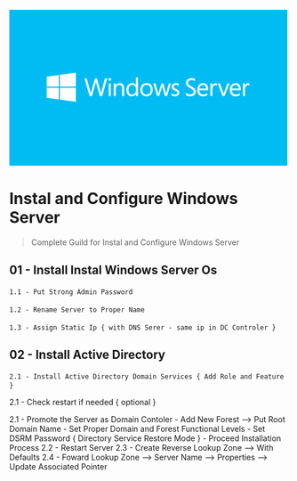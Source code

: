 ![Repo Image](https://github.com/lalantham/Widows-Server/blob/master/winserver.jpg)
# Instal and Configure Windows Server

>Complete Guild for Instal and Configure Windows Server

## 01 - Install Instal Windows Server Os

	1.1 - Put Strong Admin Password

	1.2 - Rename Server to Proper Name	  

	1.3 - Assign Static Ip { with DNS Serer - same ip in DC Controler }

## 02 - Install Active Directory

	2.1 - Install Active Directory Domain Services { Add Role and Feature }
  
  2.1 - Check restart if needed { optional }
  
  2.1 - Promote the Server as Domain Contoler
          - Add New Forest --> Put Root Domain Name
          - Set Proper Domain and Forest Functional Levels
          - Set DSRM Password { Directory Service Restore Mode }
          - Proceed Installation Process
  2.2 - Restart Server
  2.3 - Create Reverse Lookup Zone --> With Defaults
  2.4 - Foward Lookup Zone --> Server Name --> Properties --> Update Associated Pointer
